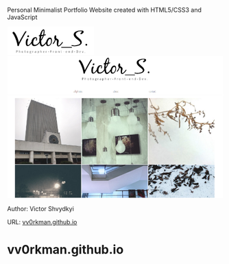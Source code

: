 <p>Personal Minimalist Portfolio Website created with HTML5/CSS3 and JavaScript</p>

<img src="https://github.com/vv0rkman/vv0rkman.github.io/blob/master/img/logo2.png" style="width:40%; margin:0 auto;">

<img src="https://github.com/vv0rkman/vv0rkman.github.io/blob/master/main.png">

Author: Victor Shvydkyi

URL: <a href="https://vv0rkman.github.io">vv0rkman.github.io</a>
# vv0rkman.github.io
